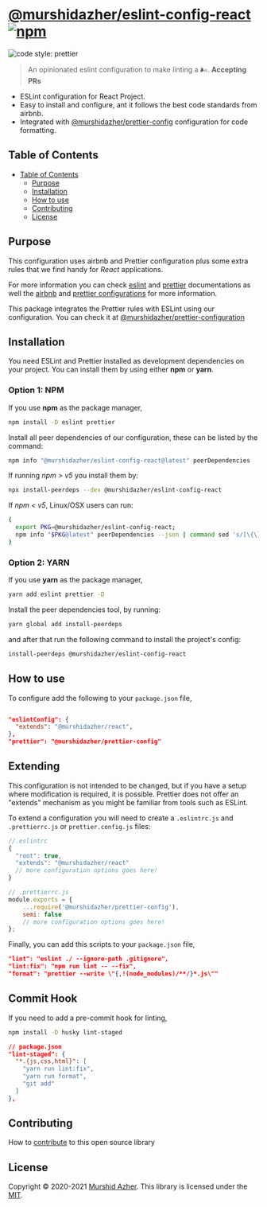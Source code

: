 # [@murshidazher/eslint-config-react](https://github.com/murshidazher/eslint-config-react) [![npm](https://img.shields.io/npm/v/@murshidazher/eslint-config-react.svg?label=&color=0080FF)](https://github.com/murshidazher/eslint-config-react/releases/latest)

![code style: prettier](https://img.shields.io/badge/code_style-prettier-ff69b4.svg?style=flat-square)

> An opinionated eslint configuration to make linting a 🌬️. **Accepting PRs**

- ESLint configuration for React Project.
- Easy to install and configure, ant it follows the best code standards from airbnb.
- Integrated with [@murshidazher/prettier-config](https://github.com/murshidazher/prettier-config) configuration for code formatting.

## Table of Contents

- [Table of Contents](#table-of-contents)
  - [Purpose](#purpose)
  - [Installation](#installation)
  - [How to use](#how-to-use)
  - [Contributing](#contributing)
  - [License](#license)

## Purpose

This configuration uses airbnb and Prettier configuration plus some extra rules that we find handy for *React* applications.

For more information you can check [eslint](https://eslint.org/) and [prettier](https://prettier.io/) documentations as well the [airbnb](https://github.com/airbnb/javascript/tree/master/packages/eslint-config-airbnb) and [prettier configurations](https://github.com/prettier/eslint-config-prettier)  for more information.

This package integrates the Prettier rules with ESLint using our configuration. You can check it at [@murshidazher/prettier-configuration](https://github.com/murshidazher/prettier-config)

## Installation

You need ESLint and Prettier installed as development dependencies on your project. You can install them by using either **npm** or **yarn**.

### Option 1: NPM

If you use **npm** as the package manager,

```sh
npm install -D eslint prettier
```

Install all peer dependencies of our configuration, these can be listed by the command:

```sh
npm info "@murshidazher/eslint-config-react@latest" peerDependencies
```

If running *npm > v5* you install them by:

```sh
npx install-peerdeps --dev @murshidazher/eslint-config-react
```

If *npm < v5*, Linux/OSX users can run:

```sh
(
  export PKG=@murshidazher/eslint-config-react;
  npm info "$PKG@latest" peerDependencies --json | command sed 's/[\{\},]//g ; s/: /@/g' | xargs npm install --save-dev "$PKG@latest"
)
```

### Option 2: YARN

If you use **yarn** as the package manager,

```sh
yarn add eslint prettier -D
```

Install the peer dependencies tool, by running:

```sh
yarn global add install-peerdeps
```

and after that run the following command to install the project's config:

```sh
install-peerdeps @murshidazher/eslint-config-react
```

## How to use

To configure add the following to your `package.json` file,

```json

"eslintConfig": {
  "extends": "@murshidazher/react",
},
"prettier": "@murshidazher/prettier-config"
```

## Extending

This configuration is not intended to be changed, but if you have a setup where modification is required, it is possible. Prettier does not offer an "extends" mechanism as you might be familiar from tools such as ESLint.

To extend a configuration you will need to create a `.eslintrc.js` and `.prettierrc.js` or `prettier.config.js` files:

```js
//.eslintrc
{
  "root": true,
  "extends": "@murshidazher/react"
  // more configuration options goes here!
}

// .prettierrc.js
module.exports = {
    ...require('@murshidazher/prettier-config'),
    semi: false
    // more configuration options goes here!
};
```

Finally, you can add this scripts to your `package.json` file,

```json
"lint": "eslint ./ --ignore-path .gitignore",
"lint:fix": "npm run lint -- --fix",
"format": "prettier --write \"{,!(node_modules)/**/}*.js\""
```

## Commit Hook

If you need to add a pre-commit hook for linting,

```sh
npm install -D husky lint-staged
```

```json
// package.json
"lint-staged": {
  "*.{js,css,html}": [
    "yarn run lint:fix",
    "yarn run format",
    "git add"
  ]
},
```

## Contributing

How to [contribute](/CONTRIBUTING.MD) to this open source library

## License

Copyright © 2020-2021 [Murshid Azher](https://murshidazher.com). This library is licensed under the [MIT](./LICENCE).

